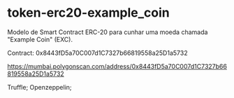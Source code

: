 # token-erc20-example_coin
Modelo de Smart Contract ERC-20 para cunhar uma moeda chamada "Example Coin" (EXC).

Contract: 0x8443fD5a70C007d1C7327b66819558a25D1a5732 

https://mumbai.polygonscan.com/address/0x8443fD5a70C007d1C7327b66819558a25D1a5732

Truffle;
Openzeppelin;
